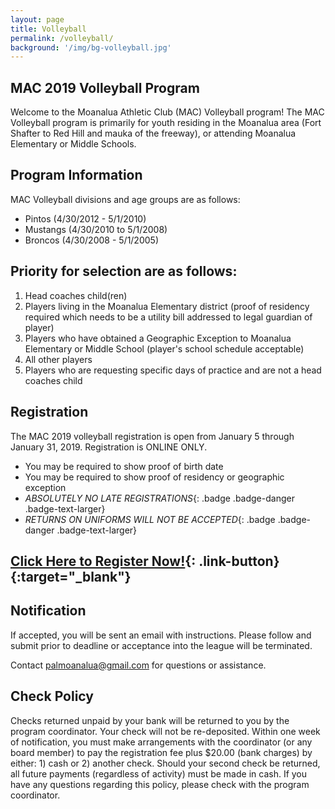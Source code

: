 ```yaml
---
layout: page
title: Volleyball
permalink: /volleyball/
background: '/img/bg-volleyball.jpg'
---
```


MAC 2019 Volleyball Program
----------------------------------
Welcome to the Moanalua Athletic Club (MAC) Volleyball program! The MAC Volleyball
program is primarily for youth residing in the Moanalua area (Fort Shafter to Red
Hill and mauka of the freeway), or attending Moanalua Elementary or Middle Schools.

Program Information
-------------------
MAC Volleyball divisions and age groups are as follows:  
* Pintos (4/30/2012 - 5/1/2010)
* Mustangs (4/30/2010 to 5/1/2008)
* Broncos (4/30/2008 - 5/1/2005)

Priority for selection are as follows:
--------------------------------------
1. Head coaches child(ren)
1. Players living in the Moanalua Elementary district (proof of residency required which needs to be a utility bill addressed to legal guardian of player)
1. Players who have obtained a Geographic Exception to Moanalua Elementary or Middle School (player's school schedule acceptable)
1. All other players
1. Players who are requesting specific days of practice and are not a head coaches child

Registration
------------
The MAC 2019 volleyball registration is open from January 5 through January 31, 2019. Registration is ONLINE ONLY.

* You may be required to show proof of birth date
* You may be required to show proof of residency or geographic exception
* *ABSOLUTELY NO LATE REGISTRATIONS*{: .badge .badge-danger .badge-text-larger}
* *RETURNS ON UNIFORMS WILL NOT BE ACCEPTED*{: .badge .badge-danger .badge-text-larger}

## [Click Here to Register Now!](https://goo.gl/forms/Av7X2sZvaT9mnPvY2){: .link-button}{:target="_blank"}

Notification
------------
If accepted, you will be sent an email with instructions. Please follow and submit
prior to deadline or acceptance into the league will be terminated.

Contact [palmoanalua@gmail.com](mailto:palmoanalua@gmail.com)  for questions or assistance.

Check Policy
------------
Checks returned unpaid by your bank will be returned to you by the program coordinator. 
Your check will not be re-deposited. Within one week of notification, you must make
arrangements with the coordinator (or any board member) to pay the registration fee
plus $20.00 (bank charges) by either: 1) cash or 2) another check. Should your second
check be returned, all future payments (regardless of activity) must be made in cash.
If you have any questions regarding this policy, please check with the program coordinator.
